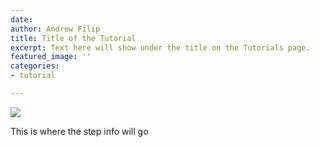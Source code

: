 ```yaml
---
date: 
author: Andrew Filip
title: Title of the Tutorial
excerpt: Text here will show under the title on the Tutorials page.
featured_image: ''
categories:
- tutorial

---
```

<div class="tutorial-step">
<img src="https://afterlight.s3.us-west-1.amazonaws.com/1576302A-8254-4273-83AA-C1912600B70B_1_105_c.jpeg">
<p>This is where the step info will go</p>
</div>